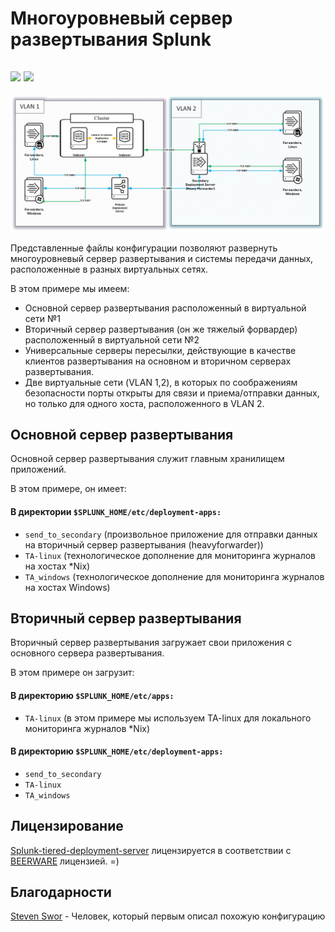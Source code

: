 # Многоуровневый сервер развертывания Splunk
## [![](https://img.shields.io/badge/license-BEERWARE-yellow)](./LICENSE) [![](https://img.shields.io/badge/language-eng-red)](./README.md)

![architecture diagram](./Splunk_tiered_servers.png)

Представленные файлы конфигурации позволяют развернуть многоуровневый сервер развертывания и системы передачи данных, расположенные в разных виртуальных сетях.

В этом примере мы имеем:

- Основной сервер развертывания расположенный в виртуальной сети №1
- Вторичный сервер развертывания (он же тяжелый форвардер) расположенный в виртуальной сети №2
- Универсальные серверы пересылки, действующие в качестве клиентов развертывания на основном и вторичном серверах развертывания.
- Две виртуальные сети (VLAN 1,2), в которых по соображениям безопасности порты открыты для связи и приема/отправки данных, но только для одного хоста, расположенного в VLAN 2.

## Основной сервер развертывания
Основной сервер развертывания служит главным хранилищем приложений.

В этом примере, он имеет:

#### В директории `$SPLUNK_HOME/etc/deployment-apps:`
- `send_to_secondary` (произвольное приложение для отправки данных на вторичный сервер развертывания (heavyforwarder))
- `TA-linux` (технологическое дополнение для мониторинга журналов на хостах *Nix)
- `TA_windows` (технологическое дополнение для мониторинга журналов на хостах Windows)

## Вторичный сервер развертывания
Вторичный сервер развертывания загружает свои приложения с основного сервера развертывания.

В этом примере он загрузит:

#### В директорию `$SPLUNK_HOME/etc/apps:`
- `TA-linux` (в этом примере мы используем TA-linux для локального мониторинга журналов *Nix)

#### В директорию `$SPLUNK_HOME/etc/deployment-apps:`
- `send_to_secondary`
- `TA-linux`
- `TA_windows`

## Лицензирование

[Splunk-tiered-deployment-server](https://github.com/Klimdy/Splunk-tiered-deployment-server) лицензируется в соответствии с [BEERWARE](./LICENSE) лицензией. =)

## Благодарности

[Steven Swor](https://github.com/sworisbreathing) - Человек, который первым описал похожую конфигурацию

